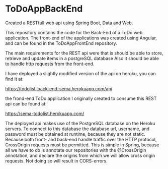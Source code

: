 # ToDoAppBackEnd

Created a RESTfull web api using Spring Boot, Data and Web.

This repository contains the code for the Back-End of a ToDo web application. The front-end of the applications was created using Angular,
and can be found in the ToDoAppFrontEnd repository.

The main requirements for the REST api were that is should be able to store, retrieve and update items in a postgreSQL database
Also it should be able to handle http requests from the front-end.

I have deployed a slightly modified version of the api on heroku, you can find it at:

https://todolist-back-end-sema.herokuapp.com/api 

the frond-end ToDo application I originally created to consume this REST api can be found at: 

https://sema-todolist.herokuapp.com/

The deployed api makes use of the PostgreSQL database on the Heroku servers. To connect to this database the database url, username, 
and password must be obtained at runtime, because they are not static. Because both front- and back-end handle traffic over the HTTP protocol, CrossOrigin requests must be permitted. This is simple in Spring, because all we have to do is annotate our repositories with the @CrossOrigin annotation, and declare the origins from which we will allow cross origin requests. Not doing so will result in CORS-errors.
